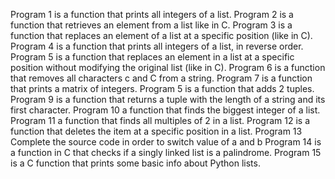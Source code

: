 Program 1 is a function that prints all integers of a list.
Program 2 is a function that retrieves an element from a list like in C.
Program 3 is a function that replaces an element of a list at a specific position (like in C).
Program 4 is a function that prints all integers of a list, in reverse order.
Program 5 is a function that replaces an element in a list at a specific position without modifying the original list (like in C).
Program 6 is a function that removes all characters c and C from a string.
Program 7 is a function that prints a matrix of integers.
Program 5 is a function that adds 2 tuples.
Program 9 is a function that returns a tuple with the length of a string and its first character.
Program 10 a function that finds the biggest integer of a list.
Program 11 a function that finds all multiples of 2 in a list.
Program 12 is a function that deletes the item at a specific position in a list.
Program 13 Complete the source code in order to switch value of a and b
Program 14 is a function in C that checks if a singly linked list is a palindrome.
Program 15 is a C function that prints some basic info about Python lists.
